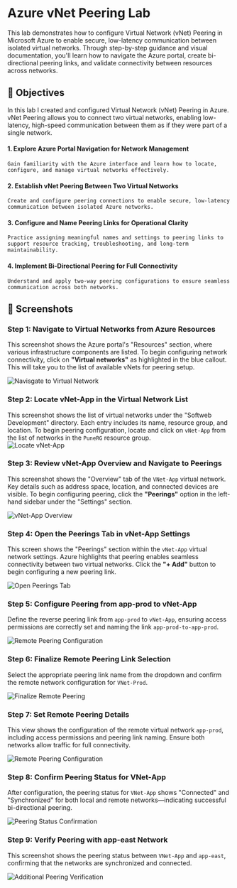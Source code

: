 # Azure vNet Peering Lab
This lab demonstrates how to configure Virtual Network (vNet) Peering in Microsoft Azure to enable secure, low-latency communication between isolated virtual networks. Through step-by-step guidance and visual documentation, you'll learn how to navigate the Azure portal, create bi-directional peering links, and validate connectivity between resources across networks.

## 📌 Objectives
In this lab I created and configured Virtual Network (vNet) Peering in Azure. vNet Peering allows you to connect two virtual networks, enabling low-latency, high-speed communication between them as if they were part of a single network.
#### 1. Explore Azure Portal Navigation for Network Management
    Gain familiarity with the Azure interface and learn how to locate, configure, and manage virtual networks effectively.
#### 2. Establish vNet Peering Between Two Virtual Networks
    Create and configure peering connections to enable secure, low-latency communication between isolated Azure networks.
#### 3. Configure and Name Peering Links for Operational Clarity
    Practice assigning meaningful names and settings to peering links to support resource tracking, troubleshooting, and long-term maintainability.
#### 4. Implement Bi-Directional Peering for Full Connectivity
    Understand and apply two-way peering configurations to ensure seamless communication across both networks.
## 📸 Screenshots


### Step 1: Navigate to Virtual Networks from Azure Resources  
This screenshot shows the Azure portal's "Resources" section, where various infrastructure components are listed. To begin configuring network connectivity, click on **"Virtual networks"** as highlighted in the blue callout. This will take you to the list of available vNets for peering setup.  

![Navisgate to Virtual Network](Screenshots/Click%20Virtual%20Network%20.png)

### Step 2: Locate vNet-App in the Virtual Network List  
This screenshot shows the list of virtual networks under the "Softweb Development" directory. Each entry includes its name, resource group, and location. To begin peering configuration, locate and click on `vNet-App` from the list of networks in the `PuneRG` resource group.  
![Locate vNet-App](screenshots/Opt%20vNet-App.png)


### Step 3: Review vNet-App Overview and Navigate to Peerings  
This screenshot shows the "Overview" tab of the `VNet-App` virtual network. Key details such as address space, location, and connected devices are visible. To begin configuring peering, click the **"Peerings"** option in the left-hand sidebar under the "Settings" section.  

![vNet-App Overview](Screenshots/Click%20Peering%20.png)

### Step 4: Open the Peerings Tab in vNet-App Settings  
This screen shows the "Peerings" section within the `vNet-App` virtual network settings. Azure highlights that peering enables seamless connectivity between two virtual networks. Click the **"+ Add"** button to begin configuring a new peering link.  

![Open Peerings Tab](Screenshots/Click%20Add.png)

### Step 5: Configure Peering from app-prod to vNet-App
Define the reverse peering link from `app-prod` to `vNet-App`, ensuring access permissions are correctly set and naming the link `app-prod-to-app-prod`.

![Remote Peering Configuration](Screenshots/Peering%20Name%20Field.png)

### Step 6: Finalize Remote Peering Link Selection
Select the appropriate peering link name from the dropdown and confirm the remote network configuration for `VNet-Prod`.

![Finalize Remote Peering](Screenshots/Select%20Virual%20Network.png)

### Step 7: Set Remote Peering Details
This view shows the configuration of the remote virtual network `app-prod`, including access permissions and peering link naming. Ensure both networks allow traffic for full connectivity.

![Remote Peering Configuration](Screenshots/Peering%20Link%20Name%20Field.png)



### Step 8: Confirm Peering Status for VNet-App
After configuration, the peering status for `VNet-App` shows "Connected" and "Synchronized" for both local and remote networks—indicating successful bi-directional peering.

![Peering Status Confirmation](Screenshots/Click%20Add%20REVIEW.png)

### Step 9: Verify Peering with app-east Network
This screenshot shows the peering status between `VNet-App` and `app-east`, confirming that the networks are synchronized and connected.

![Additional Peering Verification](Screenshots/Ensuring%20the%20Peering.png)

